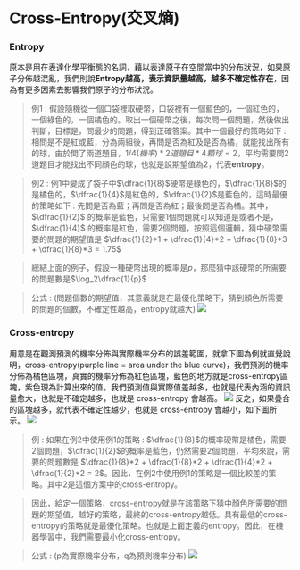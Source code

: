 Cross-Entropy(交叉熵)
==

### Entropy 
原本是用在表達化學平衡態的名詞，藉以表達原子在空間當中的分布狀況，如果原子分佈越混亂，我們則說**Entropy越高，表示資訊量越高，越多不確定性存在**，因為有更多因素去影響我們原子的分布狀況。
>例1 : 假設隨機從一個口袋裡取硬幣，口袋裡有一個藍色的，一個紅色的，一個綠色的，一個橘色的。取出一個硬幣之後，每次問一個問題，然後做出判斷，目標是，問最少的問題，得到正確答案。其中一個最好的策略如下 : 相問是不是紅或藍，分為兩組後，再問是否為紅及是否為橘，就能找出所有的球，由於問了兩道題目，$1/4(機率) * 2道題目 * 4顆球 = 2$，平均需要問$2$道題目才能找出不同顏色的球，也就是說期望值為$2$，代表**entropy**。

>例2 : 例1中變成了袋子中$\dfrac{1}{8}$硬幣是綠色的，$\dfrac{1}{8}$的是橘色的，$\dfrac{1}{4}$是紅色的，$\dfrac{1}{2}$是藍色的，這時最優的策略如下 : 先問是否為藍；再問是否為紅；最後問是否為橘。其中，$\dfrac{1}{2}$ 的概率是藍色，只需要$1$個問題就可以知道是或者不是，$\dfrac{1}{4}$ 的概率是紅色，需要$2$個問題，按照這個邏輯，猜中硬幣需要的問題的期望值是 $\dfrac{1}{2}*1 + \dfrac{1}{4}*2 + \dfrac{1}{8}*3 + \dfrac{1}{8}*3 = 1.75$

>總結上面的例子，假設一種硬幣出現的概率是$p$，那麼猜中該硬幣的所需要的問題數是$\log_2\dfrac{1}{p}$

>公式 : (問題個數的期望值，其意義就是在最優化策略下，猜到顏色所需要的問題的個數，不確定性越高，entropy就越大)
![](https://i.imgur.com/HchuUXc.png)

### Cross-entropy
用意是在觀測預測的機率分佈與實際機率分布的誤差範圍，就拿下圖為例就直覺說明，cross-entropy(purple line = area under the blue curve)，我們預測的機率分佈為橘色區塊，真實的機率分佈為紅色區塊，藍色的地方就是cross-entropy區塊，紫色現為計算出來的值。我們預測值與實際值差越多，也就是代表內涵的資訊量愈大，也就是不確定越多，也就是 cross-entropy 會越高。
![](https://i.imgur.com/XEcuOch.png)
反之，如果疊合的區塊越多，就代表不確定性越少，也就是 cross-entropy 會越小，如下圖所示。
![](https://i.imgur.com/rUwjg56.png)

>例 : 如果在例2中使用例1的策略 : $\dfrac{1}{8}$的概率硬幣是橘色，需要$2$個問題，$\dfrac{1}{2}$的概率是藍色，仍然需要$2$個問題，平均來說，需要的問題數是 $\dfrac{1}{8}*2 + \dfrac{1}{8}*2 + \dfrac{1}{4}*2 + \dfrac{1}{2}*2 = 2$。因此，在例2中使用例1的策略是一個比較差的策略。其中2是這個方案中的cross-entropy。

>因此，給定一個策略，cross-entropy就是在該策略下猜中顏色所需要的問題的期望值，越好的策略，最終的cross-entropy越低。具有最低的cross-entropy的策略就是最優化策略。也就是上面定義的entropy。因此，在機器學習中，我們需要最小化cross-entropy。

>公式 : (p為實際機率分布，q為預測機率分布)
![](https://i.imgur.com/yLgynrk.png)
